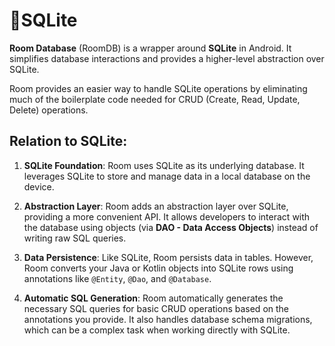 # 🤳**SQLite**

**Room Database** (RoomDB) is a wrapper around **SQLite** in Android. It simplifies database interactions and provides a higher-level abstraction over SQLite.

Room provides an easier way to handle SQLite operations by eliminating much of the boilerplate code needed for CRUD (Create, Read, Update, Delete) operations.

## Relation to SQLite:

1. **SQLite Foundation**: Room uses SQLite as its underlying database. It leverages SQLite to store and manage data in a local database on the device.

2. **Abstraction Layer**: Room adds an abstraction layer over SQLite, providing a more convenient API. It allows developers to interact with the database using objects (via **DAO - Data Access Objects**) instead of writing raw SQL queries.

3. **Data Persistence**: Like SQLite, Room persists data in tables. However, Room converts your Java or Kotlin objects into SQLite rows using annotations like `@Entity`, `@Dao`, and `@Database`.

4. **Automatic SQL Generation**: Room automatically generates the necessary SQL queries for basic CRUD operations based on the annotations you provide. It also handles database schema migrations, which can be a complex task when working directly with SQLite.

